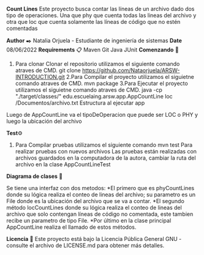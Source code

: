 **Count Lines**
Este proyecto busca contar las líneas de un archivo dado dos tipo de operaciones. Una que phy que cuenta todas las lineas del archivo y otra que loc que cuenta solamente las líneas de código que no estén comentadas

**Author** ✒️
Natalia Orjuela - Estudiante de ingeniería de sistemas
**Date**
08/06/2022 
**Requirements** 📋
Maven 
Git 
Java 
JUnit
**Comenzando** 🚀
1. Para clonar Clonar el repositorio utilizamos el siguiente comando atraves de CMD. 
git clone https://github.com/Nataorjuela/ARSW-INTRODUCTION.git
2.Para Compilar el proyecto utilizamos el siguietne comando atraves de CMD.
mvn package
3.Para Ejecutar el proyecto utilizamos el siguietne comando atraves de CMD.
java -cp "./target/classes/" edu.escuelaing.arsw.app.AppCountLine loc /Documentos/archivo.txt
Estructura al ejecutar app

Luego de AppCountLine va el tipoDeOperacion que puede ser LOC o PHY y luego la  ubicación del archivo

**Test**⚙️
1. Para Compilar pruebas utilizamos el siguiente comando
mvn test
Para realizar pruebas con nuevos archivos 
Las pruebas están realizadas con archivos guardados en la computadora de la autora, cambiar la ruta del archivo en la clase AppCountLineTest

**Diagrama de clases** 📖


Se tiene una interfaz con dos metodos: 
*El primero que es phyCountLines donde su lógica realiza el conteo de lineas del archivo; su parametro es un File donde es la ubicación del archivo que se va a contar.
*El segundo método locCountLines donde su lógica realiza el conteo de lineas del archivo que solo contengan líneas de código no comentada, este tambien recibe un parametro de tipo File. 
*Por último en la clase principal AppCountLine realiza el llamado de estos métodos.


**Licencia** 📌
Este proyecto está bajo la Licencia Pública General GNU - consulte el archivo de LICENSE.md para obtener más detalles.

